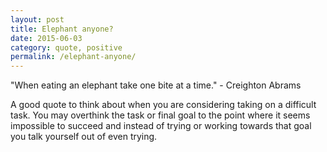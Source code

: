 ```yaml
---
layout: post
title: Elephant anyone?
date: 2015-06-03
category: quote, positive
permalink: /elephant-anyone/
---
```


"When eating an elephant take one bite at a time." - Creighton Abrams

A good quote to think about when you are considering taking on a difficult task.  You may overthink the task or final goal to the point where it seems impossible to succeed and instead of trying or working towards that goal you talk yourself out of even trying.
